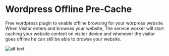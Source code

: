 # Wordpress Offline Pre-Cache

Free wordpress plugin to enable offline browsing for your worpress website.
When Visitor enters and browses your website, The service worker will start caching your website content on visitor device and whenever the visitor goes offline he can still be able to browse your website.

![alt text](https://github.com/mageserv/offline-precache/blob/master/setting-screenshot.jpg?raw=true)
